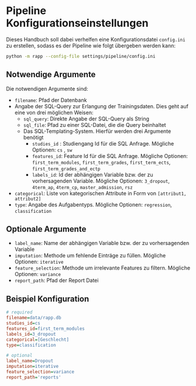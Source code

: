 # Pipeline Konfigurationseinstellungen

Dieses Handbuch soll dabei verhelfen eine Konfigurationsdatei ```config.ini``` zu erstellen, sodass es der Pipeline wie folgt übergeben werden kann:

```bash
python -m rapp --config-file settings/pipeline/config.ini
```

## Notwendige Argumente

Die notwendigen Argumente sind:

- `filename`: Pfad der Datenbank
- Angabe der SQL-Query zur Erlangung der Trainingsdaten. Dies geht auf eine von drei möglichen Weisen:
  - `sql_query`: Direkte Angabe der SQL-Query als String
  - `sql_file`: Pfad zu einer SQL-Datei, die die Query beinhaltet
  - Das SQL-Templating-System. Hierfür werden drei Argumente benötigt
    - `studies_id` : Studiengang Id für die SQL Anfrage. Mögliche Optionen: `cs` , `sw`
    - `features_id`: Feature Id für die SQL Anfrage. Mögliche Optionen: `first_term_modules`, `first_term_grades`, `first_term_ects`, `first_term_grades_and_ectp`
    - `labels_id`:  Id der abhängigen Variable bzw. der zu vorhersagenden Variable. Mögliche Optionen: `3_dropout`, `4term_ap`, `4term_cp`, `master_admission`, `rsz`
- `categorical`: Liste von kategorischen Attribute in Form von `[attribut1, attribut2]`
- `type`: Angabe des Aufgabentyps. Mögliche Optionen: `regression`, `classification`


## Optionale Argumente

- `label_name`: Name der abhängigen Variable bzw. der zu vorhersagenden Variable
- `imputation`: Methode um fehlende Einträge zu füllen. Mögliche Optionen: `iterative`
- `feature_selection`: Methode um irrelevante Features zu filtern. Mögliche Optionen: `variance`
- `report_path`: Pfad der Report Datei

## Beispiel Konfiguration

```ini
# required
filename=data/rapp.db
studies_id=cs
features_id=first_term_modules
labels_id=3_dropout
categorical=[Geschlecht]
type=classification

# optional
label_name=Dropout
imputation=iterative
feature_selection=variance
report_path='reports'
```
